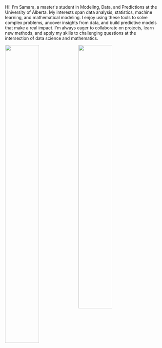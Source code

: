Hi! I'm Samara, a master's student in Modeling, Data, and Predictions at the University of Alberta. My interests span data analysis, statistics, machine learning, and mathematical modeling. I enjoy using these tools to solve complex problems, uncover insights from data, and build predictive models that make a real impact. I'm always eager to collaborate on projects, learn new methods, and apply my skills to challenging questions at the intersection of data science and mathematics.

<img align="left"  width="47%" height="50%" src="https://github-readme-stats.vercel.app/api?username=SamaraPires&show_icons=true&theme=radical" />

<img align="left" width="47%"  src="https://github-readme-stats.vercel.app/api/top-langs/?username=SamaraPires&layout=compact" />
 
